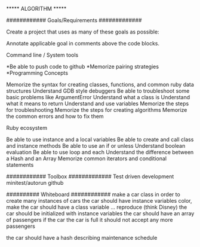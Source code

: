 ***** ALGORITHM *****

############ Goals/Requirements #############

Create a project that uses as many of these goals as possible:

Annotate applicable goal in comments above the code blocks.

Command line / System tools

*Be able to push code to github
*Memorize pairing strategies
*Programming Concepts

Memorize the syntax for creating classes,
  functions, and common ruby data structures
Understand GDB style debuggers
Be able to troubleshoot some basic problems like ArgumentError
Understand what a class is
Understand what it means to return
Understand and use variables
Memorize the steps for troubleshooting
Memorize the steps for creating algorithms
Memorize the common errors and how to fix them


Ruby ecosystem

Be able to use instance and a local variables
Be able to create and call class and instance methods
Be able to use an if or unless
Understand boolean evaluation
Be able to use loop and each
Understand the difference between a Hash and an Array
Memorize common iterators and conditional statements

############ Toolbox #############
Test driven development
minitest/autorun
github

########## Whiteboard ############
make a car class in order to create many instances of cars
the car should have instance variables color, make
the car should have a class variable ... reproduce (think Disney)
the car should be initialized with instance variables
the car should have an array of passengers
if the car the car is full it should not accept any more passengers

the car should have a hash describing maintenance schedule
